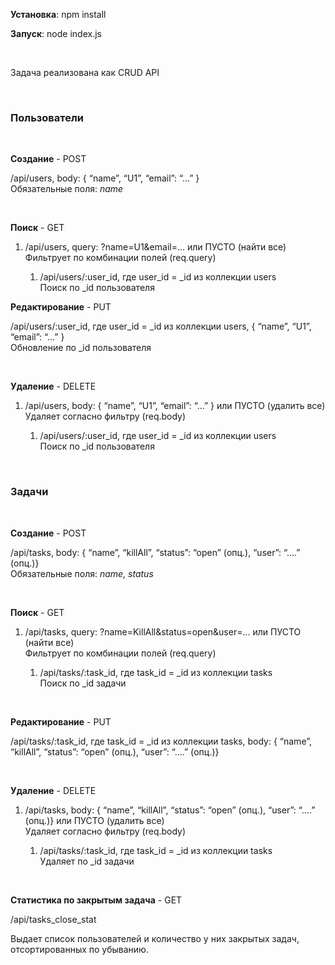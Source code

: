 **Установка**: npm install

**Запуск**: node index.js

 

Задача реализована как CRUD API

 

### **Пользователи**

 

**Создание** - POST

/api/users, body: { “name”, “U1”, “email”: “...” }  
Обязательные поля: *name*

 

**Поиск** - GET

1.  /api/users, query: ?name=U1&email=... или ПУСТО (найти все)  
    Фильтрует по комбинации полей (req.query)

    1.  /api/users/:user\_id, где user\_id = \_id из коллекции users  
        Поиск по \_id пользователя

**Редактирование** - PUT

/api/users/:user\_id, где user\_id = \_id из коллекции users, { “name”, “U1”,
“email”: “...” }  
Обновление по \_id пользователя

 

**Удаление** - DELETE

1.  /api/users, body: { “name”, “U1”, “email”: “...” } или ПУСТО (удалить все)  
    Удаляет согласно фильтру (req.body)

    1.  /api/users/:user\_id, где user\_id = \_id из коллекции users  
        Поиск по \_id пользователя

 

### **Задачи**

 

**Создание** - POST

/api/tasks, body: { “name”, “killAll”, “status”: “open” (опц.), “user”: “....”
(опц.)}  
Обязательные поля: *name, status*

 

**Поиск** - GET

1.  /api/tasks, query: ?name=KillAll&status=open&user=... или ПУСТО (найти все)  
    Фильтрует по комбинации полей (req.query)

    1.  /api/tasks/:task\_id, где task\_id = \_id из коллекции tasks  
        Поиск по \_id задачи

     

**Редактирование** - PUT

/api/tasks/:task\_id, где task\_id = \_id из коллекции tasks, body: { “name”,
“killAll”, “status”: “open” (опц.), “user”: “....” (опц.)}

 

**Удаление** - DELETE

1.  /api/tasks, body: { “name”, “killAll”, “status”: “open” (опц.), “user”:
    “....” (опц.)} или ПУСТО (удалить все)  
    Удаляет согласно фильтру (req.body)

    1.  /api/tasks/:task\_id, где task\_id = \_id из коллекции tasks  
        Удаляет по \_id задачи

 

**Статистика по закрытым задача** - GET

/api/tasks\_close\_stat

Выдает список пользователей и количество у них закрытых задач, отсортированных
по убыванию.

